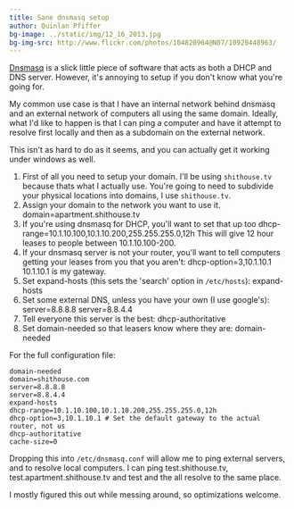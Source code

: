 ```yaml
---
title: Sane dnsmasq setup
author: Quinlan Pfiffer
bg-image: ../static/img/12_16_2013.jpg
bg-img-src: http://www.flickr.com/photos/104820964@N07/10920448963/
---
```


[Dnsmasq](http://www.thekelleys.org.uk/dnsmasq/doc.html) is a slick little piece
of software that acts as both a DHCP and DNS server. However, it's annoying to
setup if you don't know what you're going for.

My common use case is that I have an internal network behind dnsmasq and an
external network of computers all using the same domain. Ideally, what I'd like
to happen is that I can ping a computer and have it attempt to resolve first
locally and then as a subdomain on the external network.

This isn't as hard to do as it seems, and you can actually get it working under
windows as well.

1. First of all you need to setup your domain. I'll be using `shithouse.tv`
   because thats what I actually use. You're going to need to subdivide your
   physical locations into domains, I use `shithouse.tv`.
1. Assign your domain to the network you want to use it.
    domain=apartment.shithouse.tv
1. If you're using dnsmasq for DHCP, you'll want to set that up too
    dhcp-range=10.1.10.100,10.1.10.200,255.255.255.0,12h
   This will give 12 hour leases to people between 10.1.10.100-200.
1. If your dnsmasq server is not your router, you'll want to tell computers
   getting your leases from you that you aren't:
    dhcp-option=3,10.1.10.1
   10.1.10.1 is my gateway.
1. Set expand-hosts (this sets the 'search' option in `/etc/hosts`):
    expand-hosts
1. Set some external DNS, unless you have your own (I use google's):
    server=8.8.8.8
    server=8.8.4.4
1. Tell everyone this server is the best:
    dhcp-authoritative
1. Set domain-needed so that leasers know where they are:
    domain-needed

For the full configuration file:

````
domain-needed
domain=shithouse.com
server=8.8.8.8
server=8.8.4.4
expand-hosts
dhcp-range=10.1.10.100,10.1.10.200,255.255.255.0,12h
dhcp-option=3,10.1.10.1 # Set the default gateway to the actual router, not us
dhcp-authoritative
cache-size=0

````

Dropping this into `/etc/dnsmasq.conf` will allow me to ping external servers,
and to resolve local computers. I can ping test.shithouse.tv,
test.apartment.shithouse.tv and test and the all resolve to the same place.

I mostly figured this out while messing around, so optimizations welcome.
